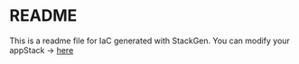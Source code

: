 # README
This is a readme file for IaC generated with StackGen.
You can modify your appStack -> [here](http://main.dev.stackgen.com/appstacks/12708b2d-9a8b-445f-b8d2-d502b396cddf)
